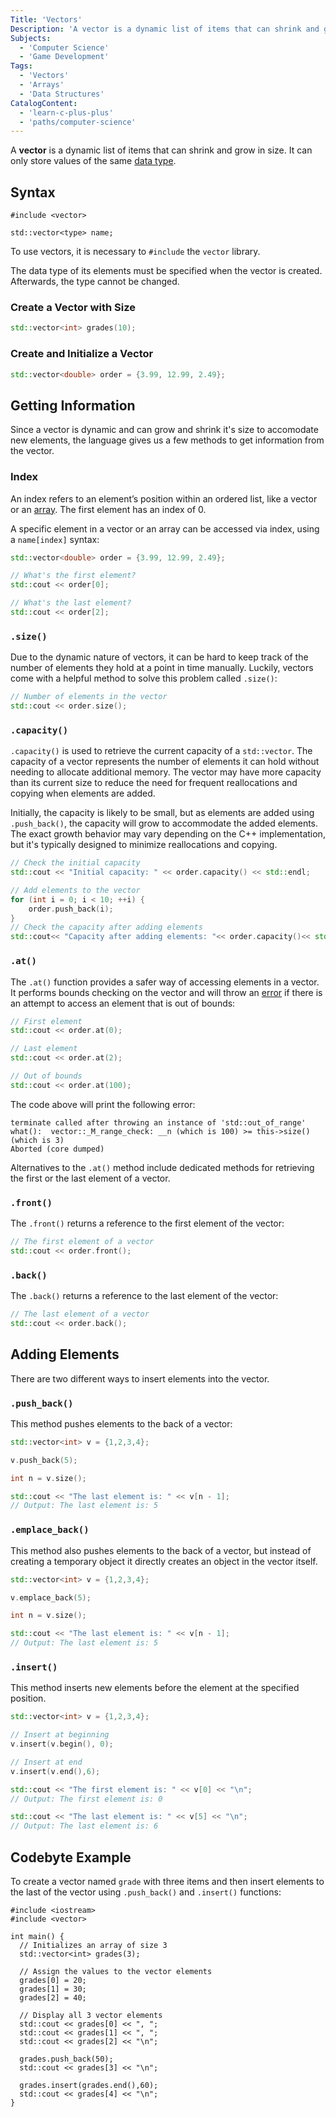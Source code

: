 ```yaml
---
Title: 'Vectors'
Description: 'A vector is a dynamic list of items that can shrink and grow in size.'
Subjects:
  - 'Computer Science'
  - 'Game Development'
Tags:
  - 'Vectors'
  - 'Arrays'
  - 'Data Structures'
CatalogContent:
  - 'learn-c-plus-plus'
  - 'paths/computer-science'
---
```


A **vector** is a dynamic list of items that can shrink and grow in size. It can only store values of the same [data type](https://www.codecademy.com/resources/docs/cpp/data-types).

## Syntax

```pseudo
#include <vector>

std::vector<type> name;
```

To use vectors, it is necessary to `#include` the `vector` library.

The data type of its elements must be specified when the vector is created. Afterwards, the type cannot be changed.

### Create a Vector with Size

```cpp
std::vector<int> grades(10);
```

### Create and Initialize a Vector

```cpp
std::vector<double> order = {3.99, 12.99, 2.49};
```

## Getting Information

Since a vector is dynamic and can grow and shrink it's size to accomodate new elements, the language gives us a few methods to get information from the vector.

### Index

An index refers to an element’s position within an ordered list, like a vector or an [array](https://www.codecademy.com/resources/docs/cpp/arrays). The first element has an index of 0.

A specific element in a vector or an array can be accessed via index, using a `name[index]` syntax:

```cpp
std::vector<double> order = {3.99, 12.99, 2.49};

// What's the first element?
std::cout << order[0];

// What's the last element?
std::cout << order[2];
```

### `.size()`

Due to the dynamic nature of vectors, it can be hard to keep track of the number of elements they hold at a point in time manually. Luckily, vectors come with a helpful method to solve this problem called `.size()`:

```cpp
// Number of elements in the vector
std::cout << order.size();
```

### `.capacity()`

`.capacity()` is used to retrieve the current capacity of a `std::vector`. The capacity of a vector represents the number of elements it can hold without needing to allocate additional memory. The vector may have more capacity than its current size to reduce the need for frequent reallocations and copying when elements are added.

Initially, the capacity is likely to be small, but as elements are added using `.push_back()`, the capacity will grow to accommodate the added elements. The exact growth behavior may vary depending on the C++ implementation, but it's typically designed to minimize reallocations and copying.

```cpp
// Check the initial capacity
std::cout << "Initial capacity: " << order.capacity() << std::endl;

// Add elements to the vector
for (int i = 0; i < 10; ++i) {
    order.push_back(i);
}
// Check the capacity after adding elements
std::cout<< "Capacity after adding elements: "<< order.capacity()<< std::endl;
```

### `.at()`

The `.at()` function provides a safer way of accessing elements in a vector. It performs bounds checking on the vector and will throw an [error](https://www.codecademy.com/resources/docs/cpp/errors) if there is an attempt to access an element that is out of bounds:

```cpp
// First element
std::cout << order.at(0);

// Last element
std::cout << order.at(2);

// Out of bounds
std::cout << order.at(100);
```

The code above will print the following error:

```shell
terminate called after throwing an instance of 'std::out_of_range'
what():  vector::_M_range_check: __n (which is 100) >= this->size() (which is 3)
Aborted (core dumped)
```

Alternatives to the `.at()` method include dedicated methods for retrieving the first or the last element of a vector.

### `.front()`

The `.front()` returns a reference to the first element of the vector:

```cpp
// The first element of a vector
std::cout << order.front();
```

### `.back()`

The `.back()` returns a reference to the last element of the vector:

```cpp
// The last element of a vector
std::cout << order.back();
```

## Adding Elements

There are two different ways to insert elements into the vector.

### `.push_back()`

This method pushes elements to the back of a vector:

```cpp
std::vector<int> v = {1,2,3,4};

v.push_back(5);

int n = v.size();

std::cout << "The last element is: " << v[n - 1];
// Output: The last element is: 5
```

### `.emplace_back()`

This method also pushes elements to the back of a vector, but instead of creating a temporary object it directly creates an object in the vector itself.

```cpp
std::vector<int> v = {1,2,3,4};

v.emplace_back(5);

int n = v.size();

std::cout << "The last element is: " << v[n - 1];
// Output: The last element is: 5
```

### `.insert()`

This method inserts new elements before the element at the specified position.

```cpp
std::vector<int> v = {1,2,3,4};

// Insert at beginning
v.insert(v.begin(), 0);

// Insert at end
v.insert(v.end(),6);

std::cout << "The first element is: " << v[0] << "\n";
// Output: The first element is: 0

std::cout << "The last element is: " << v[5] << "\n";
// Output: The last element is: 6
```

## Codebyte Example

To create a vector named `grade` with three items and then insert elements to the last of the vector using `.push_back()` and `.insert()` functions:

```codebyte/cpp
#include <iostream>
#include <vector>

int main() {
  // Initializes an array of size 3
  std::vector<int> grades(3);

  // Assign the values to the vector elements
  grades[0] = 20;
  grades[1] = 30;
  grades[2] = 40;

  // Display all 3 vector elements
  std::cout << grades[0] << ", ";
  std::cout << grades[1] << ", ";
  std::cout << grades[2] << "\n";

  grades.push_back(50);
  std::cout << grades[3] << "\n";

  grades.insert(grades.end(),60);
  std::cout << grades[4] << "\n";
}
```
